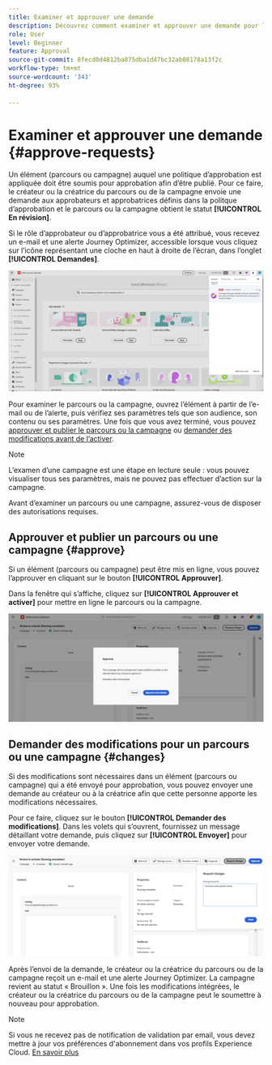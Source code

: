 ```yaml
---
title: Examiner et approuver une demande
description: Découvrez comment examiner et approuver une demande pour la publication de parcours et de campagnes.
role: User
level: Beginner
feature: Approval
source-git-commit: 8fecd0d4812ba875dba1d47bc32ab08178a13f2c
workflow-type: tm+mt
source-wordcount: '343'
ht-degree: 93%

---
```



# Examiner et approuver une demande {#approve-requests}

Un élément (parcours ou campagne) auquel une politique d’approbation est appliquée doit être soumis pour approbation afin d’être publié. Pour ce faire, le créateur ou la créatrice du parcours ou de la campagne envoie une demande aux approbateurs et approbatrices définis dans la politque d’approbation et le parcours ou la campagne obtient le statut **[!UICONTROL En révision]**.

Si le rôle d’approbateur ou d’approbatrice vous a été attribué, vous recevez un e-mail et une alerte Journey Optimizer, accessible lorsque vous cliquez sur l’icône représentant une cloche en haut à droite de l’écran, dans l’onglet **[!UICONTROL Demandes]**.

![](assets/request-notification.png)

Pour examiner le parcours ou la campagne, ouvrez l’élément à partir de l’e-mail ou de l’alerte, puis vérifiez ses paramètres tels que son audience, son contenu ou ses paramètres.
Une fois que vous avez terminé, vous pouvez [approuver et publier le parcours ou la campagne](#approve) ou [demander des modifications avant de l’activer](#changes).

>[!NOTE]
>
>L’examen d’une campagne est une étape en lecture seule : vous pouvez visualiser tous ses paramètres, mais ne pouvez pas effectuer d’action sur la campagne.
>
>Avant d’examiner un parcours ou une campagne, assurez-vous de disposer des autorisations requises.

## Approuver et publier un parcours ou une campagne {#approve}

Si un élément (parcours ou campagne) peut être mis en ligne, vous pouvez l’approuver en cliquant sur le bouton **[!UICONTROL Approuver]**.

Dans la fenêtre qui s’affiche, cliquez sur **[!UICONTROL Approuver et activer]** pour mettre en ligne le parcours ou la campagne.

![](assets/approve-request.png)

## Demander des modifications pour un parcours ou une campagne {#changes}

Si des modifications sont nécessaires dans un élément (parcours ou campagne) qui a été envoyé pour approbation, vous pouvez envoyer une demande au créateur ou à la créatrice afin que cette personne apporte les modifications nécessaires.

Pour ce faire, cliquez sur le bouton **[!UICONTROL Demander des modifications]**. Dans les volets qui s’ouvrent, fournissez un message détaillant votre demande, puis cliquez sur **[!UICONTROL Envoyer]** pour envoyer votre demande.

![](assets/request-changes.png)

Après l’envoi de la demande, le créateur ou la créatrice du parcours ou de la campagne reçoit un e-mail et une alerte Journey Optimizer. La campagne revient au statut « Brouillon ». Une fois les modifications intégrées, le créateur ou la créatrice du parcours ou de la campagne peut le soumettre à nouveau pour approbation.

>[!NOTE]
>
> Si vous ne recevez pas de notification de validation par email, vous devez mettre à jour vos préférences d&#39;abonnement dans vos profils Experience Cloud. [En savoir plus](https://experienceleague.adobe.com/fr/docs/core-services/interface/features/account-preferences)
